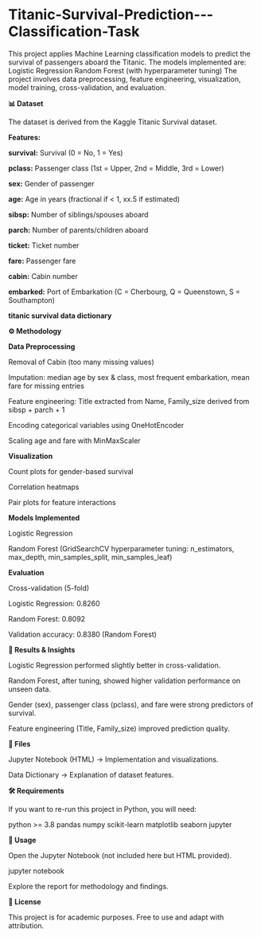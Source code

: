 # Titanic-Survival-Prediction---Classification-Task
This project applies Machine Learning classification models to predict the survival of passengers aboard the Titanic. The models implemented are:  Logistic Regression  Random Forest (with hyperparameter tuning)  The project involves data preprocessing, feature engineering, visualization, model training, cross-validation, and evaluation.  

**📊 Dataset**

The dataset is derived from the Kaggle Titanic Survival dataset.

**Features:**

**survival:** Survival (0 = No, 1 = Yes)

**pclass:** Passenger class (1st = Upper, 2nd = Middle, 3rd = Lower)

**sex:** Gender of passenger

**age:** Age in years (fractional if < 1, xx.5 if estimated)

**sibsp:** Number of siblings/spouses aboard

**parch:** Number of parents/children aboard

**ticket:** Ticket number

**fare:** Passenger fare

**cabin:** Cabin number

**embarked:** Port of Embarkation (C = Cherbourg, Q = Queenstown, S = Southampton)

**titanic survival data dictionary**

**⚙️ Methodology**

**Data Preprocessing**

Removal of Cabin (too many missing values)

Imputation: median age by sex & class, most frequent embarkation, mean fare for missing entries

Feature engineering: Title extracted from Name, Family_size derived from sibsp + parch + 1

Encoding categorical variables using OneHotEncoder

Scaling age and fare with MinMaxScaler

**Visualization**

Count plots for gender-based survival

Correlation heatmaps

Pair plots for feature interactions

**Models Implemented**

Logistic Regression

Random Forest (GridSearchCV hyperparameter tuning: n_estimators, max_depth, min_samples_split, min_samples_leaf)

**Evaluation**

Cross-validation (5-fold)

Logistic Regression: 0.8260

Random Forest: 0.8092

Validation accuracy: 0.8380 (Random Forest)

**🚀 Results & Insights**

Logistic Regression performed slightly better in cross-validation.

Random Forest, after tuning, showed higher validation performance on unseen data.

Gender (sex), passenger class (pclass), and fare were strong predictors of survival.

Feature engineering (Title, Family_size) improved prediction quality.

**📖 Files**

Jupyter Notebook (HTML)
 → Implementation and visualizations.

Data Dictionary
 → Explanation of dataset features.

**🛠️ Requirements**

If you want to re-run this project in Python, you will need:

python >= 3.8
pandas
numpy
scikit-learn
matplotlib
seaborn
jupyter

**📌 Usage**

Open the Jupyter Notebook (not included here but HTML provided).

jupyter notebook

Explore the report for methodology and findings.

**📜 License**

This project is for academic purposes. Free to use and adapt with attribution.
